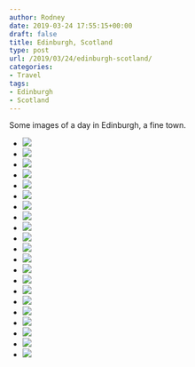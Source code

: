 ```yaml
---
author: Rodney
date: 2019-03-24 17:55:15+00:00
draft: false
title: Edinburgh, Scotland
type: post
url: /2019/03/24/edinburgh-scotland/
categories:
- Travel
tags:
- Edinburgh
- Scotland
---
```

Some images of a day in Edinburgh, a fine town.

  * ![](/img/2019/03/img_4423-770x1024.jpg)
  * ![](/img/2019/03/img_4449-768x1024.jpg)
  * ![](/img/2019/03/img_4451-768x1024.jpg)
  * ![](/img/2019/03/img_4454-768x1024.jpg)
  * ![](/img/2019/03/img_4450-1024x768.jpg)
  * ![](/img/2019/03/img_4443-768x1024.jpg)
  * ![](/img/2019/03/img_4444-1024x768.jpg)
  * ![](/img/2019/03/img_4441-1024x768.jpg)
  * ![](/img/2019/03/img_4442-1024x768.jpg)
  * ![](/img/2019/03/img_4447-1024x768.jpg)
  * ![](/img/2019/03/img_4448-1024x768.jpg)
  * ![](/img/2019/03/img_4435-768x1024.jpg)
  * ![](/img/2019/03/img_4433-1-1024x768.jpg)
  * ![](/img/2019/03/img_4438-1024x768.jpg)
  * ![](/img/2019/03/img_4418-1024x768.jpg)
  * ![](/img/2019/03/img_4419-1024x768.jpg)
  * ![](/img/2019/03/img_4421-770x1024.jpg)
  * ![](/img/2019/03/img_4424-768x1024.jpg)
  * ![](/img/2019/03/img_4422-768x1024.jpg)
  * ![](/img/2019/03/img_4420-1024x768.jpg)
  * ![](/img/2019/03/img_4425-846x1024.jpg)
